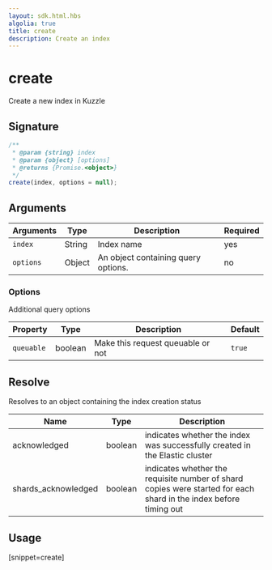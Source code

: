 ```yaml
---
layout: sdk.html.hbs
algolia: true
title: create
description: Create an index
---
```


# create

Create a new index in Kuzzle

## Signature

```javascript
/**
 * @param {string} index
 * @param {object} [options]
 * @returns {Promise.<object>}
 */
create(index, options = null);
```

## Arguments

| Arguments | Type   | Description                         | Required |
| --------- | ------ | ----------------------------------- | -------- |
| `index`   | String | Index name                          | yes      |
| `options` | Object | An object containing query options. | no       |

### **Options**

Additional query options

| Property   | Type    | Description                       | Default |
| ---------- | ------- | --------------------------------- | ------- |
| `queuable` | boolean | Make this request queuable or not | `true`  |

## Resolve

Resolves to an object containing the index creation status

| Name                | Type    | Description                                                                                                       |
| ------------------- | ------- | ----------------------------------------------------------------------------------------------------------------- |
| acknowledged        | boolean | indicates whether the index was successfully created in the Elastic cluster                                       |
| shards_acknowledged | boolean | indicates whether the requisite number of shard copies were started for each shard in the index before timing out |

## Usage

[snippet=create]
